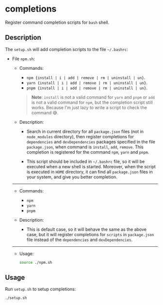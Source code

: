 # completions

Register command completion scripts for `bash` shell.

## Description

The `setup.sh` will add completion scripts to the file `~/.bashrc`:

- File `npm.sh`:

  - Commands:

    - `npm {install | i | add | remove | rm | uninstall | un}`.
    - `yarn {install | i | add | remove | rm | uninstall | un}`.
    - `pnpm {install | i | add | remove | rm | uninstall | un}`.

    > **Note**: `install` is not a valid command for `yarn` and `pnpm` or `add`
    > is not a valid command for `npm`, but the completion script still works.
    > Because I'm just lazy to write a script to check the command 😅.

  - Description:

    - Search in current directory for all `package.json` files (not in
      `node_modules` directory), then register completions for `dependencies`
      and `devDependencies` packages specified in the file `package.json`, when
      command is `install`, `add`, `remove`. This completion is registered for
      the command `npm`, `yarn` and `pnpm`.

    - This script should be included in `~/.bashrc` file, so it will be executed
      when a new shell is started. Moreover, when the script is executed in
      `HOME` directory, it can find all `package.json` files in your system, and
      give you better completion.

  ***

  - Commands:

    - `npm`
    - `yarn`
    - `pnpm`

  - Description:

    - This is default case, so it will behave the same as the above case, but it
      will register completions for `scripts` in `package.json` file instead of
      the `dependencies` and `devDependencies`.

  ***

  - Usage:

    ```bash
    source ./npm.sh
    ```

## Usage

Run `setup.sh` to setup completions:

```bash
./setup.sh
```
